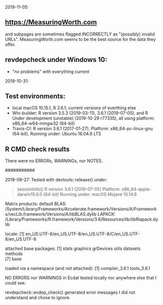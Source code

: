 2019-11-05:
## https://MeasuringWorth.com 
and subpages are sometimes flagged
INCORRECTLY as "(possibly) invalid URLs".
MeasuringWorth.com seems to be the best
source for the data they offer.  

## revdepcheck under Windows 10: 
* "no problems" with everything current

2019-10-31:  

## Test environments: 
* local macOS 10.15.1, R 3.6.1;  current versions of everthing else
* Win-builder:  R version 3.5.3 (2019-03-11), 3.6.1 (2019-07-05), and R Under development (unstable) (2019-10-29 r77335), all using platform: x86_64-w64-mingw32 (64-bit)
* Travis-CI:  R version 3.6.1 (2017-01-27), Platform: x86_64-pc-linux-gnu (64-bit), Running under: Ubuntu 16.04.6 LTS

## R CMD check results
There were no ERRORs, WARNINGs, nor NOTES.  






###########

2019-09-27:  Tested with devtools::release() under:  

> sessionInfo()
R version 3.6.1 (2019-07-05)
Platform: x86_64-apple-darwin15.6.0 (64-bit)
Running under: macOS Mojave 10.14.6

Matrix products: default
BLAS:   /System/Library/Frameworks/Accelerate.framework/Versions/A/Frameworks/vecLib.framework/Versions/A/libBLAS.dylib
LAPACK: /Library/Frameworks/R.framework/Versions/3.6/Resources/lib/libRlapack.dylib

locale:
[1] en_US.UTF-8/en_US.UTF-8/en_US.UTF-8/C/en_US.UTF-8/en_US.UTF-8

attached base packages:
[1] stats     graphics  grDevices utils     datasets  methods  
[7] base     

loaded via a namespace (and not attached):
[1] compiler_3.6.1 tools_3.6.1   

NO ERRORS nor WARNINGS in Ecdat tested locally nor anywhere else that I could see.  

revdepcheck::evdep_check() generated error messages I did not understand and chose to ignore.  